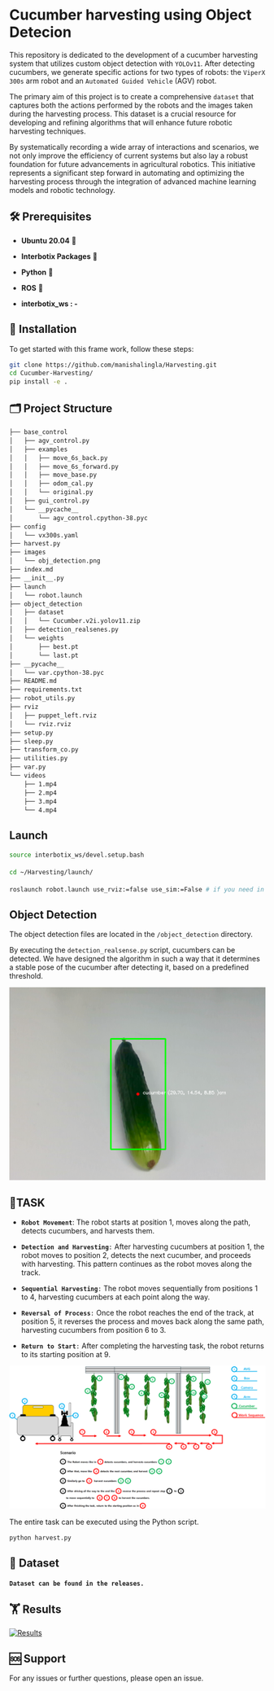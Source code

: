 Cucumber harvesting using Object Detecion
================

This repository is dedicated to the development of a cucumber harvesting
system that utilizes custom object detection with `YOLOv11`. After
detecting cucumbers, we generate specific actions for two types of
robots: the `ViperX 300s` arm robot and an `Automated Guided Vehicle`
(AGV) robot.

The primary aim of this project is to create a comprehensive `dataset`
that captures both the actions performed by the robots and the images
taken during the harvesting process. This dataset is a crucial resource
for developing and refining algorithms that will enhance future robotic
harvesting techniques.

By systematically recording a wide array of interactions and scenarios,
we not only improve the efficiency of current systems but also lay a
robust foundation for future advancements in agricultural robotics. This
initiative represents a significant step forward in automating and
optimizing the harvesting process through the integration of advanced
machine learning models and robotic technology.

## 🛠️ Prerequisites

- **Ubuntu 20.04** 🐧

- **Interbotix Packages** 🤖

- **Python** 🐍

- **ROS** 🤖

- **interbotix_ws : -**

## 🚀 Installation

To get started with this frame work, follow these steps:

``` bash
git clone https://github.com/manishalingla/Harvesting.git
cd Cucumber-Harvesting/
pip install -e .
```

## 🗂 Project Structure

``` bash
├── base_control
│   ├── agv_control.py
│   ├── examples
│   │   ├── move_6s_back.py
│   │   ├── move_6s_forward.py
│   │   ├── move_base.py
│   │   ├── odom_cal.py
│   │   └── original.py
│   ├── gui_control.py
│   └── __pycache__
│       └── agv_control.cpython-38.pyc
├── config
│   └── vx300s.yaml
├── harvest.py
├── images
│   └── obj_detection.png
├── index.md
├── __init__.py
├── launch
│   └── robot.launch
├── object_detection
│   ├── dataset
│   │   └── Cucumber.v2i.yolov11.zip
│   ├── detection_realsenes.py
│   └── weights
│       ├── best.pt
│       └── last.pt
├── __pycache__
│   └── var.cpython-38.pyc
├── README.md
├── requirements.txt
├── robot_utils.py
├── rviz
│   ├── puppet_left.rviz
│   └── rviz.rviz
├── setup.py
├── sleep.py
├── transform_co.py
├── utilities.py
├── var.py
└── videos
    ├── 1.mp4
    ├── 2.mp4
    ├── 3.mp4
    └── 4.mp4
```

## Launch

``` bash
source interbotix_ws/devel.setup.bash

cd ~/Harvesting/launch/

roslaunch robot.launch use_rviz:=false use_sim:=False # if you need in simulation use True
```

## Object Detection

The object detection files are located in the `/object_detection`
directory.

By executing the `detection_realsense.py` script, cucumbers can be
detected. We have designed the algorithm in such a way that it
determines a stable pose of the cucumber after detecting it, based on a
predefined threshold.

<img src="images/clipboard-945579712.png" width="537" />

## 🦾TASK

- **`Robot Movement`**: The robot starts at position 1, moves along the
  path, detects cucumbers, and harvests them.

- **`Detection and Harvesting`**`:` After harvesting cucumbers at
  position 1, the robot moves to position 2, detects the next cucumber,
  and proceeds with harvesting. This pattern continues as the robot
  moves along the track.

- **`Sequential Harvesting`**`:` The robot moves sequentially from
  positions 1 to 4, harvesting cucumbers at each point along the way.

- **`Reversal of Process`**`:` Once the robot reaches the end of the
  track, at position 5, it reverses the process and moves back along the
  same path, harvesting cucumbers from position 6 to 3.

- **`Return to Start`**`:` After completing the harvesting task, the
  robot returns to its starting position at 9.

![](images/Task.PNG)

The entire task can be executed using the Python script.  

``` python
python harvest.py
```

## 🎁 Dataset

**`Dataset can be found in the releases.`**

## 🏋️ Results

[![Results](https://img.youtube.com/vi/E9Sd3xxTBig/0.jpg)](https://www.youtube.com/watch?v=E9Sd3xxTBig)

## 🆘 Support

For any issues or further questions, please open an issue.

